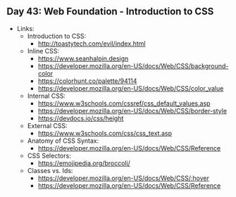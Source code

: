 Day 43: Web Foundation - Introduction to CSS
-
- Links:
  - Introduction to CSS:
    - http://toastytech.com/evil/index.html
  - Inline CSS:
    - https://www.seanhalpin.design
    - https://developer.mozilla.org/en-US/docs/Web/CSS/background-color
    - https://colorhunt.co/palette/94114
    - https://developer.mozilla.org/en-US/docs/Web/CSS/color_value
  - Internal CSS:
    - https://www.w3schools.com/cssref/css_default_values.asp
    - https://developer.mozilla.org/en-US/docs/Web/CSS/border-style
    - https://devdocs.io/css/height
  - External CSS:
    - https://www.w3schools.com/css/css_text.asp
  - Anatomy of CSS Syntax:
    - https://developer.mozilla.org/en-US/docs/Web/CSS/Reference
  - CSS Selectors:
    - https://emojipedia.org/broccoli/
  - Classes vs. Ids:
    - https://developer.mozilla.org/en-US/docs/Web/CSS/:hover
    - https://developer.mozilla.org/en-US/docs/Web/CSS/Reference
